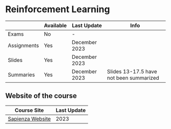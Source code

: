 # Reinforcement Learning
|   | Available | Last Update | Info |
| ------------- | ------------- | ------------ | ------------ |
| Exams | No | - | |
| Assignments  | Yes | December 2023 | |
| Slides | Yes | December 2023 | |
| Summaries | Yes | December 2023 | Slides 13-17.5 have not been summarized|

## Website of the course
|  Course Site | Last Update |
| ------------- | ------------- | 
| [Sapienza Website](https://corsidilaurea.uniroma1.it/it/users/robertocapobiancouniroma1it) | 2023 |
